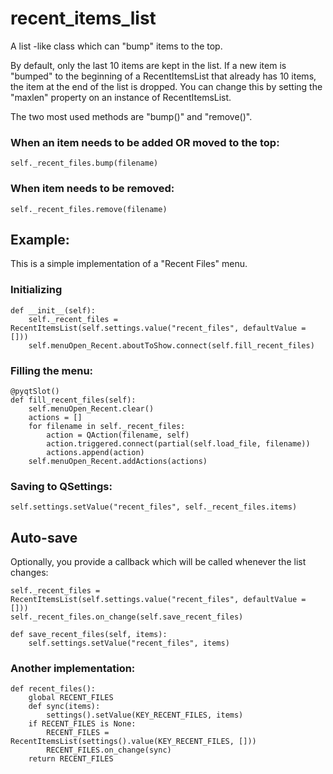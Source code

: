 # recent_items_list

A list -like class which can "bump" items to the top.

By default, only the last 10 items are kept in the list. If a new item is
"bumped" to the beginning of a RecentItemsList that already has 10 items, the
item at the end of the list is dropped. You can change this by setting the
"maxlen" property on an instance of RecentItemsList.

The two most used methods are "bump(<item>)" and "remove(<item>)".

### When an item needs to be added OR moved to the top:

	self._recent_files.bump(filename)

### When item needs to be removed:

	self._recent_files.remove(filename)

## Example:

This is a simple implementation of a "Recent Files" menu.

### Initializing

	def __init__(self):
		self._recent_files = RecentItemsList(self.settings.value("recent_files", defaultValue = []))
		self.menuOpen_Recent.aboutToShow.connect(self.fill_recent_files)

### Filling the menu:

	@pyqtSlot()
	def fill_recent_files(self):
		self.menuOpen_Recent.clear()
		actions = []
		for filename in self._recent_files:
			action = QAction(filename, self)
			action.triggered.connect(partial(self.load_file, filename))
			actions.append(action)
		self.menuOpen_Recent.addActions(actions)

### Saving to QSettings:

	self.settings.setValue("recent_files", self._recent_files.items)

## Auto-save

Optionally, you provide a callback which will be called whenever the list changes:

	self._recent_files = RecentItemsList(self.settings.value("recent_files", defaultValue = []))
	self._recent_files.on_change(self.save_recent_files)

	def save_recent_files(self, items):
		self.settings.setValue("recent_files", items)

### Another implementation:

	def recent_files():
		global RECENT_FILES
		def sync(items):
			settings().setValue(KEY_RECENT_FILES, items)
		if RECENT_FILES is None:
			RECENT_FILES = RecentItemsList(settings().value(KEY_RECENT_FILES, []))
			RECENT_FILES.on_change(sync)
		return RECENT_FILES

